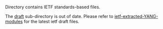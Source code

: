 Directory contains IETF standards-based files.

The [draft](DRAFT) sub-directory is out of date. Please refer to 
[ietf-extracted-YANG-modules](../../experimental/ietf-extracted-YANG-modules)
for the latest ietf draft files.
